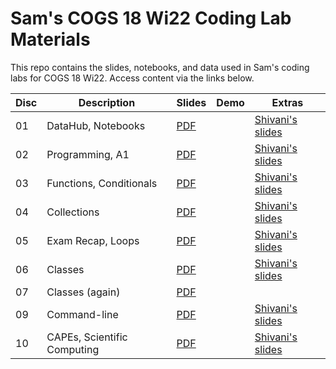 # Sam's COGS 18 Wi22 Coding Lab Materials

This repo contains the slides, notebooks, and data used in Sam's coding labs
for COGS 18 Wi22. Access content via the links below.

| Disc | Description                 | Slides     | Demo | Extras                   |
| ---- | --------------------------- | ---------- | ---- | ------------------------ |
| 01   | DataHub, Notebooks          | [PDF][s01] |      | [Shivani's slides][e01a] |
| 02   | Programming, A1             | [PDF][s02] |      | [Shivani's slides][e02a] |
| 03   | Functions, Conditionals     | [PDF][s03] |      | [Shivani's slides][e03a] |
| 04   | Collections                 | [PDF][s04] |      | [Shivani's slides][e04a] |
| 05   | Exam Recap, Loops           | [PDF][s05] |      | [Shivani's slides][e05a] |
| 06   | Classes                     | [PDF][s06] |      | [Shivani's slides][e06a] |
| 07   | Classes (again)             | [PDF][s07] |      |                          |
| 09   | Command-line                | [PDF][s09] |      | [Shivani's slides][e09a] |
| 10   | CAPEs, Scientific Computing | [PDF][s10] |      | [Shivani's slides][e10a] |

[s01]: https://github.com/SamLau95/cogs18-labs-wi22/blob/main/lab01/lab01.pdf
[d01]: http://datahub.ucsd.edu/hub/user-redirect/git-sync?repo=https://github.com/SamLau95/cogs18-labs-wi22&subPath=lab01/lab01.ipynb
[n01]: https://nbviewer.jupyter.org/github/SamLau95/cogs18-labs-wi22/blob/main/lab01/lab01.ipynb
[e01a]: https://docs.google.com/presentation/d/1isFn3tEnOkeSVo5NyaCGEW-O_w71IFHcxo6tlrlp5uI/edit
[s02]: https://github.com/SamLau95/cogs18-labs-wi22/blob/main/lab02/lab02.pdf
[e02a]: https://docs.google.com/presentation/d/1gtBWZJg5ieJsnW85jcentZUPeXaNNdPM2O4VhRROtqU/edit?usp=sharing
[s03]: https://github.com/SamLau95/cogs18-labs-wi22/blob/main/lab03/lab03.pdf
[e03a]: https://docs.google.com/presentation/d/1qBXGgE_2VuWB06lx0ojHuaGfikDtX99B7SAq76N0ANo/edit?usp=sharing
[s04]: https://github.com/SamLau95/cogs18-labs-wi22/blob/main/lab04/lab04.pdf
[e04a]: https://docs.google.com/presentation/d/1VWk4XqJUCP7_EHg1iO2j6NjEB2feuE1Zz2AJrHtvcBg/edit?usp=sharing
[s05]: https://github.com/SamLau95/cogs18-labs-wi22/blob/main/lab05/lab05.pdf
[e05a]: https://docs.google.com/presentation/d/1fjEbmSkIyDgFfN2e4VsMqa5upS1xXZaJJhJhwivKFUY/edit?usp=sharing
[s06]: https://github.com/SamLau95/cogs18-labs-wi22/blob/main/lab06/lab06.pdf
[e06a]: https://docs.google.com/presentation/d/1aMVyxFRReTz_P81GF9fkCaC_oLsbNgraX0cng2qAHYo/edit?usp=sharing
[s07]: https://github.com/SamLau95/cogs18-labs-wi22/blob/main/lab07/lab07.pdf
[s09]: https://github.com/SamLau95/cogs18-labs-wi22/blob/main/lab09/lab09.pdf
[e09a]: https://docs.google.com/presentation/d/1AXBTAFm0nnJJyKBQxuR6k121XF3vItJz6Px5QD5jGzI/edit?usp=sharing
[s10]: https://github.com/SamLau95/cogs18-labs-wi22/blob/main/lab10/lab10.pdf
[e10a]: https://docs.google.com/presentation/d/1EOpqZQ1P6UZm7-SaPfylzjBQMTapxrTJPUqQy1QzuIk/edit?usp=sharing
